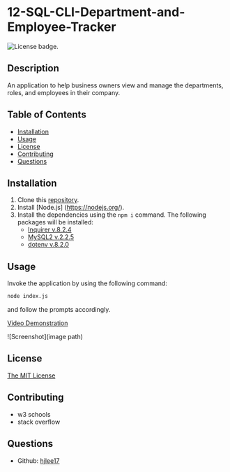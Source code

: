 # 12-SQL-CLI-Department-and-Employee-Tracker
![License badge.](https://img.shields.io/badge/License-MIT-yellow.svg) 

## Description
An application to help business owners view and manage the departments, roles, and employees in their company.

## Table of Contents
- [Installation](#installation)
- [Usage](#usage)
- [License](#license)
- [Contributing](#contributing)
- [Questions](#questions)

## Installation
1. Clone this [repository](https://github.com/hjlee17/12-sql-cli-department-and-employee-management-system.git).
2. Install [Node.js] (https://nodejs.org/).
3. Install the dependencies using the ```npm i``` command. The following packages will be installed:
   - [Inquirer v.8.2.4](https://www.npmjs.com/package/inquirer/v/8.2.4)
   - [MySQL2 v.2.2.5](https://www.npmjs.com/package/mysql2/v/2.2.5)
   - [dotenv v.8.2.0](https://www.npmjs.com/package/dotenv/v/8.2.0)

## Usage
Invoke the application by using the following command:
```bash
node index.js
``` 
and follow the prompts accordingly.  
  
  
[Video Demonstration](link/)  
  
![Screenshot](image path)


## License
[The MIT License](https://opensource.org/licenses/MIT/)

## Contributing
- w3 schools
- stack overflow


## Questions
- Github: [hjlee17](https://github.com/hjlee17)
